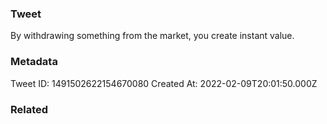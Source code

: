### Tweet
By withdrawing something from the market, you create instant value.

### Metadata
Tweet ID: 1491502622154670080
Created At: 2022-02-09T20:01:50.000Z

### Related

